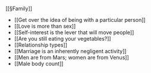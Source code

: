 
[[§Family]]


- [[Get over the idea of being with a particular person]]
- [[Love is more than sex]]
- [[Self-interest is the lever that will move people]]
- [[Are you still eating your vegetables?]]
- [[Relationship types]]
- [[Marriage is an inherently negligent activity]]
- [[Men are from Mars; women are from Venus]]
- [[Male body count]]